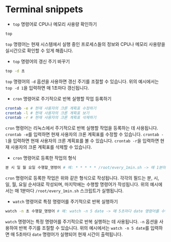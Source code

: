 # Terminal snippets

- `top` 명령어로 CPU나 메모리 사용량 확인하기
```bash
top
```
`top` 명령어는 현재 시스템에서 실행 중인 프로세스들의 정보와 CPU나 메모리 사용량을 실시간으로 확인할 수 있게 해줍니다.

- `top` 명령어의 갱신 주기 바꾸기
```bash
top -d 초
```
`top` 명령어의 `-d` 옵션을 사용하면 갱신 주기를 조절할 수 있습니다. 위의 예시에서는 `top -d 1`을 입력하면 매 1초마다 갱신됩니다.

- `cron` 명령어로 주기적으로 반복 실행할 작업 등록하기
```bash
crontab -e # 현재 사용자의 크론 계획표 수정하기
crontab -l # 현재 사용자의 크론 계획표 보기
crontab -r # 현재 사용자의 크론 계획표 삭제하기
```
`cron` 명령어는 리눅스에서 주기적으로 반복 실행할 작업을 등록하는 데 사용됩니다. `crontab -e`를 입력하면 현재 사용자의 크론 계획표를 수정할 수 있습니다. `crontab -l`을 입력하면 현재 사용자의 크론 계획표를 볼 수 있습니다. `crontab -r`을 입력하면 현재 사용자의 크론 계획표를 삭제할 수 있습니다.

- `cron` 명령어로 등록한 작업의 형식
```bash
분 시 일 월 요일 수행할_명령어 # 예: * * * * * /root/every_1min.sh -> 매 1분마다 /root/every_1min.sh 를 수행
```
`cron` 명령어로 등록한 작업은 위와 같은 형식으로 작성됩니다. 각각의 필드는 분, 시, 일, 월, 요일 순서대로 작성되며, 마지막에는 수행할 명령어가 작성됩니다. 위의 예시에서는 매 1분마다 `/root/every_1min.sh` 스크립트가 실행됩니다.

- `watch` 명령어로 특정 명령어를 주기적으로 반복 실행하기
```bash
watch -n 초 수행할_명령어 # 예: watch -n 5 date -> 매 5초마다 date 명령어를 수행하여 현재 시간을 출력함.
```
`watch` 명령어는 특정 명령어를 주기적으로 반복 실행하는 데 사용됩니다. `-n` 옵션을 사용하여 반복 주기를 조절할 수 있습니다. 위의 예시에서는 `watch -n 5 date`를 입력하면 매 5초마다 `date` 명령어가 실행되어 현재 시간이 출력됩니다.
